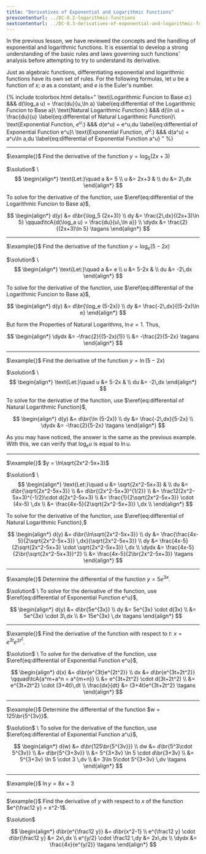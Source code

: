 ```yaml
---
title: "Derivatives of Exponential and Logarithmic Functions"
prevcontenturl: ../DC-8.2-logarithmic-functions
nextcontenturl: ../DC-8.3-derivatives-of-exponential-and-logarithmic-functions
---
```





In the previous lesson, we have reviewed the concepts and the handling of exponential and logarithmic functions. It is essential to develop a strong understanding of the basic rules and laws governing such functions' analysis before attempting to try to understand its derivative.



Just as algebraic functions, differentiating exponential and logarithmic functions have its own set of rules. For the following formulas, let $u$ be a function of $x$; $a$ as a constant; and $e$ is the Euler's number.


{% include tcolorbox.html
    details="
	\text{Logarithmic Funcion to Base $a$:} &&& d(\log_a u) = \frac{du}{u\,\ln a} 
		\label{eq:differential of the Logarithmic Funcion to Base a}\\
	\text{Natural Logarithmic Function:} &&& d(\ln u) = \frac{du}{u}
		\label{eq:differential of Natural Logarithmic Function}\\
	\text{Exponential Function, $e^u$:} &&& d(e^u) = e^u\,du 
		\label{eq:differential of Exponential Function e^u}\\
	\text{Exponential Function, $a^u$:} &&& d(a^u) = a^u\ln a\,du 
		\label{eq:differential of Exponential Function a^u}
    "
%}


---
$\example{}$
Find the derivative of the function $y = \log_5 (2x+3)$

$\solution$ \\
$$
\begin{align*}
	\text{Let:}\quad a &= 5 \\
	u &= 2x+3 & \\
	du &= 2\,dx
\end{align*}
$$

To solve for the derivative of the function, use $\eref{eq:differential of the Logarithmic Funcion to Base a}$,

$$
\begin{align*}
	d(y) &= d\br{\log_5 (2x+3)} \\
	dy &= \frac{2\,dx}{(2x+3)\ln 5} \qquad\tcA{d(\log_a u) = \frac{du}{u\,\ln a}} \\
	\dydx &= \frac{2}{(2x+3)\ln 5}	\tagans
\end{align*}
$$


---
$\example{}$
Find the derivative of the function $y = \log_e (5-2x)$

$\solution$ \\
$$
\begin{align*}
	\text{Let:}\quad a &= e \\
	u &= 5-2x & \\
	du &= -2\,dx
\end{align*}
$$

To solve for the derivative of the function, use $\eref{eq:differential of the Logarithmic Funcion to Base a}$,

$$
\begin{align*}
	d(y) &= d\br{\log_e (5-2x)} \\
	dy &= \frac{-2\,dx}{(5-2x)\ln e}
\end{align*}
$$

But form the Properties of Natural Logarithms, $\ln e = 1$. Thus,

$$
\begin{align*}
	\dydx &= -\frac{2}{(5-2x)(1)} \\
	&= -\frac{2}{5-2x}	\tagans
\end{align*}
$$






---
$\example{}$
Find the derivative of the function $y = \ln (5-2x)$

$\solution$ \\
$$
\begin{align*}
	\text{Let:}\quad u &= 5-2x & \\
	du &= -2\,dx
\end{align*}
$$

To solve for the derivative of the function, use $\eref{eq:differential of Natural Logarithmic Function}$,

$$
\begin{align*}
	d(y) &= d\br{\ln (5-2x)} \\
	dy &= \frac{-2\,dx}{5-2x} \\
	\dydx &= -\frac{2}{5-2x}	\tagans
\end{align*}
$$


As you may have noticed, the answer is the same as the previous example. With this, we can verify that $\log_e u$ is equal to $\ln u$.








---
$\example{}$ 
$y = \ln\sqrt{2x^2-5x+3}$

$\solution$ \\
$$
\begin{align*}
	\text{Let:}\quad u &= \sqrt{2x^2-5x+3} & \\
	du &= d\br{\sqrt{2x^2-5x+3}} \\
	&= d\br{(2x^2-5x+3)^{1/2}} \\
	&= \frac12(2x^2-5x+3)^{-1/2}\cdot d(2x^2-5x+3) \\
	&= \frac{1}{2\sqrt{2x^2-5x+3}} \cdot (4x-5) \,dx \\
	&= \frac{4x-5}{2\sqrt{2x^2-5x+3}} \,dx \\
\end{align*}
$$


To solve for the derivative of the function, use $\eref{eq:differential of Natural Logarithmic Function},$

$$
\begin{align*}
	d(y) &= d\br{\ln\sqrt{2x^2-5x+3}} \\
	dy &= \frac{\frac{4x-5}{2\sqrt{2x^2-5x+3}} \,dx}{\sqrt{2x^2-5x+3}} \\
	dy &= \frac{4x-5}{2\sqrt{2x^2-5x+3} \cdot \sqrt{2x^2-5x+3}} \,dx \\
	\dydx &= \frac{4x-5}{2\br{\sqrt{2x^2-5x+3}}^2} \\
	&= \frac{4x-5}{2\br{2x^2-5x+3}} 	\tagans
\end{align*}
$$





---
$\example{}$ 
Determine the differential of the function $y = 5e^{3x}$.

$\solution$ \\
To solve for the derivative of the function, use $\eref{eq:differential of Exponential Function e^u}$,

$$
\begin{align*}
	d(y) &= d\br{5e^{3x}} \\
	dy &= 5e^{3x} \cdot d(3x) \\
	&= 5e^{3x} \cdot 3\,dx \\
	&= 15e^{3x} \,dx	\tagans
\end{align*}
$$


---
$\example{}$ 
Find the derivative of the function with respect to $t$: $x = e^{3t}e^{2t^2}$.

$\solution$ \\
To solve for the derivative of the function, use $\eref{eq:differential of Exponential Function e^u}$,

$$
\begin{align*}
	d(x) &= d\br{e^{3t}e^{2t^2}} \\
	dx &= d\br{e^{3t+2t^2}} \qquad\tcA{a^m+a^n = a^{m+n}} \\
	&= e^{3t+2t^2} \cdot d(3t+2t^2) \\
	&= e^{3t+2t^2} \cdot (3+4t)\,dt \\
	\frac{dx}{dt} &= (3+4t)e^{3t+2t^2}	\tagans
\end{align*}
$$





---
$\example{}$ 
Determine the differential of the function $w = 125\br{5^{3v}}$.

$\solution$ \\
To solve for the derivative of the function, use $\eref{eq:differential of Exponential Function a^u}$,

$$
\begin{align*}
	d(w) &= d\br{125\br{5^{3v}}} \\
	dw &= d\br{5^3\cdot 5^{3v}} \\
	&= d\br{5^{3+3v}} \\
	&= 5^{3+3v} \ln 5 \cdot d\br{3+3v} \\
	&= 5^{3+3v} \ln 5 \cdot 3 \,dv \\
	&= 3\ln 5\cdot 5^{3+3v} \,dv 		\tagans
\end{align*}
$$






---
$\example{}$
$\ln{y} = 8x+3$



---
$\example{}$ 
Find the derivative of $y$ with respect to $x$ of the function
$e^{\frac12 y} = x^2-1$.

$\solution$ 
<!-- In this example, the given equation is expressed as an [implicit function](../DC-4.4-implicit-differentiation). Hence, differentiate the given equation explicitly with respect to $x$. -->
$$
\begin{align*}
	d\br{e^{\frac12 y}} &= d\br{x^2-1} \\
	e^{\frac12 y} \cdot d\br{\frac12 y} &= 2x\,dx \\
	e^{y/2} \cdot \frac12 \,dy &= 2x\,dx \\
	\dydx &= \frac{4x}{e^{y/2}}		\tagans
\end{align*}
$$